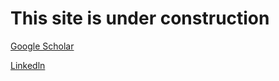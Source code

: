 # This site is under construction
 
[Google Scholar](https://scholar.google.com/citations?user=gS5ieOAAAAAJ&hl=en&oi=ao)

[Linkedln](www.linkedin.com/in/chitra-nayak)



